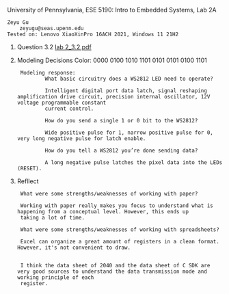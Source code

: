 
University of Pennsylvania, ESE 5190: Intro to Embedded Systems, Lab 2A

    Zeyu Gu
        zeyugu@seas.upenn.edu
    Tested on: Lenovo XiaoXinPro 16ACH 2021, Windows 11 21H2

1. Question 3.2 [lab 2_3.2.pdf](https://github.com/zgu74/ese5190-2022-lab2-into-the-void-star/files/9806684/lab.2_3.2.pdf)




        
2. Modeling Decisions
        Color: 0000 0100 1010 1101 0101 0101 0100 1101
       
        Modeling response: 
                What basic circuitry does a WS2812 LED need to operate?

                Intelligent digital port data latch, signal reshaping amplification drive circuit, precision internal oscillator, 12V voltage programmable constant
                current control.
                
                How do you send a single 1 or 0 bit to the WS2812?

                Wide positive pulse for 1, narrow positive pulse for 0, very long negative pulse for latch enable.
                
                How do you tell a WS2812 you’re done sending data?

                A long negative pulse latches the pixel data into the LEDs (RESET).



3. Refllect

        What were some strengths/weaknesses of working with paper?

        Working with paper really makes you focus to understand what is happening from a conceptual level. However, this ends up
        taking a lot of time.
        
        What were some strengths/weaknesses of working with spreadsheets?

        Excel can organize a great amount of registers in a clean format. However, it's not convenient to draw.
        

        I think the data sheet of 2040 and the data sheet of C SDK are very good sources to understand the data transmission mode and working principle of each       
        register.


